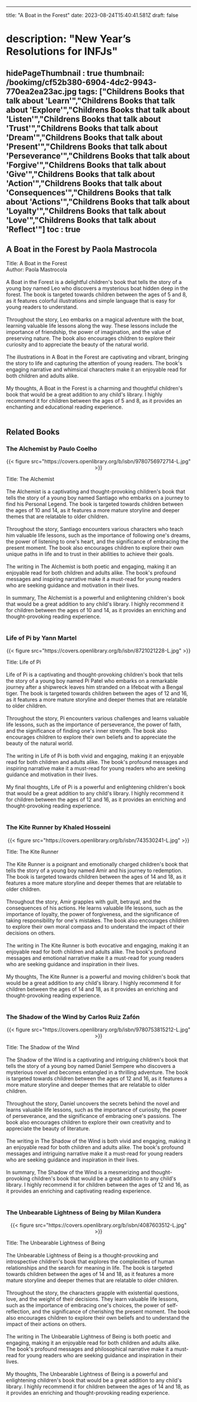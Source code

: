 
---
title: "A Boat in the Forest"
date: 2023-08-24T15:40:41.581Z
draft: false
# description: "New Year’s Resolutions for INFJs"
hidePageThumbnail : true
thumbnail: /bookimg/cf52b380-6904-4dc2-9943-770ea2ea23ac.jpg
tags: ["Childrens Books that talk about 'Learn'","Childrens Books that talk about 'Explore'","Childrens Books that talk about 'Listen'","Childrens Books that talk about 'Trust'","Childrens Books that talk about 'Dream'","Childrens Books that talk about 'Present'","Childrens Books that talk about 'Perseverance'","Childrens Books that talk about 'Forgive'","Childrens Books that talk about 'Give'","Childrens Books that talk about 'Action'","Childrens Books that talk about 'Consequences'","Childrens Books that talk about 'Actions'","Childrens Books that talk about 'Loyalty'","Childrens Books that talk about 'Love'","Childrens Books that talk about 'Reflect'"]
toc : true
---
## A Boat in the Forest by Paola Mastrocola

Title: A Boat in the Forest</br>
Author: Paola Mastrocola</br></br>
A Boat in the Forest is a delightful children's book that tells the story of a young boy named Leo who discovers a mysterious boat hidden deep in the forest. The book is targeted towards children between the ages of 5 and 8, as it features colorful illustrations and simple language that is easy for young readers to understand.</br></br>
Throughout the story, Leo embarks on a magical adventure with the boat, learning valuable life lessons along the way. These lessons include the importance of friendship, the power of imagination, and the value of preserving nature. The book also encourages children to explore their curiosity and to appreciate the beauty of the natural world.</br></br>
The illustrations in A Boat in the Forest are captivating and vibrant, bringing the story to life and capturing the attention of young readers. The book's engaging narrative and whimsical characters make it an enjoyable read for both children and adults alike.</br></br>
My thoughts, A Boat in the Forest is a charming and thoughtful children's book that would be a great addition to any child's library. I highly recommend it for children between the ages of 5 and 8, as it provides an enchanting and educational reading experience.</br></br>

## Related Books
### The Alchemist by Paulo Coelho
<center>
{{< figure src="https://covers.openlibrary.org/b/isbn/9780756972714-L.jpg" >}}
</center>

Title: The Alchemist</br></br>
The Alchemist is a captivating and thought-provoking children's book that tells the story of a young boy named Santiago who embarks on a journey to find his Personal Legend. The book is targeted towards children between the ages of 10 and 14, as it features a more mature storyline and deeper themes that are relatable to older children.</br></br>
Throughout the story, Santiago encounters various characters who teach him valuable life lessons, such as the importance of following one's dreams, the power of listening to one's heart, and the significance of embracing the present moment. The book also encourages children to explore their own unique paths in life and to trust in their abilities to achieve their goals.</br></br>
The writing in The Alchemist is both poetic and engaging, making it an enjoyable read for both children and adults alike. The book's profound messages and inspiring narrative make it a must-read for young readers who are seeking guidance and motivation in their lives.</br></br>
In summary, The Alchemist is a powerful and enlightening children's book that would be a great addition to any child's library. I highly recommend it for children between the ages of 10 and 14, as it provides an enriching and thought-provoking reading experience.</br></br>

### Life of Pi by Yann Martel
<center>
{{< figure src="https://covers.openlibrary.org/b/isbn/8721021228-L.jpg" >}}
</center>

Title: Life of Pi</br></br>
Life of Pi is a captivating and thought-provoking children's book that tells the story of a young boy named Pi Patel who embarks on a remarkable journey after a shipwreck leaves him stranded on a lifeboat with a Bengal tiger. The book is targeted towards children between the ages of 12 and 16, as it features a more mature storyline and deeper themes that are relatable to older children.</br></br>
Throughout the story, Pi encounters various challenges and learns valuable life lessons, such as the importance of perseverance, the power of faith, and the significance of finding one's inner strength. The book also encourages children to explore their own beliefs and to appreciate the beauty of the natural world.</br></br>
The writing in Life of Pi is both vivid and engaging, making it an enjoyable read for both children and adults alike. The book's profound messages and inspiring narrative make it a must-read for young readers who are seeking guidance and motivation in their lives.</br></br>
My final thoughts, Life of Pi is a powerful and enlightening children's book that would be a great addition to any child's library. I highly recommend it for children between the ages of 12 and 16, as it provides an enriching and thought-provoking reading experience.</br></br>

### The Kite Runner by Khaled Hosseini
<center>
{{< figure src="https://covers.openlibrary.org/b/isbn/743530241-L.jpg" >}}
</center>

Title: The Kite Runner</br></br>
The Kite Runner is a poignant and emotionally charged children's book that tells the story of a young boy named Amir and his journey to redemption. The book is targeted towards children between the ages of 14 and 18, as it features a more mature storyline and deeper themes that are relatable to older children.</br></br>
Throughout the story, Amir grapples with guilt, betrayal, and the consequences of his actions. He learns valuable life lessons, such as the importance of loyalty, the power of forgiveness, and the significance of taking responsibility for one's mistakes. The book also encourages children to explore their own moral compass and to understand the impact of their decisions on others.</br></br>
The writing in The Kite Runner is both evocative and engaging, making it an enjoyable read for both children and adults alike. The book's profound messages and emotional narrative make it a must-read for young readers who are seeking guidance and inspiration in their lives.</br></br>
My thoughts, The Kite Runner is a powerful and moving children's book that would be a great addition to any child's library. I highly recommend it for children between the ages of 14 and 18, as it provides an enriching and thought-provoking reading experience.</br></br>

### The Shadow of the Wind by Carlos Ruiz Zafón
<center>
{{< figure src="https://covers.openlibrary.org/b/isbn/9780753815212-L.jpg" >}}
</center>

Title: The Shadow of the Wind</br></br>
The Shadow of the Wind is a captivating and intriguing children's book that tells the story of a young boy named Daniel Sempere who discovers a mysterious novel and becomes entangled in a thrilling adventure. The book is targeted towards children between the ages of 12 and 16, as it features a more mature storyline and deeper themes that are relatable to older children.</br></br>
Throughout the story, Daniel uncovers the secrets behind the novel and learns valuable life lessons, such as the importance of curiosity, the power of perseverance, and the significance of embracing one's passions. The book also encourages children to explore their own creativity and to appreciate the beauty of literature.</br></br>
The writing in The Shadow of the Wind is both vivid and engaging, making it an enjoyable read for both children and adults alike. The book's profound messages and intriguing narrative make it a must-read for young readers who are seeking guidance and inspiration in their lives.</br></br>
In summary, The Shadow of the Wind is a mesmerizing and thought-provoking children's book that would be a great addition to any child's library. I highly recommend it for children between the ages of 12 and 16, as it provides an enriching and captivating reading experience.</br></br>

### The Unbearable Lightness of Being by Milan Kundera
<center>
{{< figure src="https://covers.openlibrary.org/b/isbn/4087603512-L.jpg" >}}
</center>

Title: The Unbearable Lightness of Being</br></br>
The Unbearable Lightness of Being is a thought-provoking and introspective children's book that explores the complexities of human relationships and the search for meaning in life. The book is targeted towards children between the ages of 14 and 18, as it features a more mature storyline and deeper themes that are relatable to older children.</br></br>
Throughout the story, the characters grapple with existential questions, love, and the weight of their decisions. They learn valuable life lessons, such as the importance of embracing one's choices, the power of self-reflection, and the significance of cherishing the present moment. The book also encourages children to explore their own beliefs and to understand the impact of their actions on others.</br></br>
The writing in The Unbearable Lightness of Being is both poetic and engaging, making it an enjoyable read for both children and adults alike. The book's profound messages and philosophical narrative make it a must-read for young readers who are seeking guidance and inspiration in their lives.</br></br>
My thoughts, The Unbearable Lightness of Being is a powerful and enlightening children's book that would be a great addition to any child's library. I highly recommend it for children between the ages of 14 and 18, as it provides an enriching and thought-provoking reading experience.</br></br>
